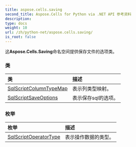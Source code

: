 ```yaml
---
title: aspose.cells.saving
second_title: Aspose.Cells for Python via .NET API 参考资料
description:
type: docs
weight: 10
url: /zh/python-net/aspose.cells.saving/
is_root: false
---
```

这**Aspose.Cells.Saving**命名空间提供保存文件的选项类。

### 类
|类|描述|
| :- | :- |
| [SqlScriptColumnTypeMap](/cells/zh/python-net/aspose.cells.saving/sqlscriptcolumntypemap) |表示列类型映射。|
| [SqlScriptSaveOptions](/cells/zh/python-net/aspose.cells.saving/sqlscriptsaveoptions) |表示保存sql的选项。|


### 枚举
|枚举|描述|
| :- | :- |
| [SqlScriptOperatorType](/cells/zh/python-net/aspose.cells.saving/sqlscriptoperatortype) |表示操作数据的类型。|


